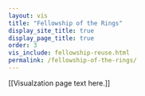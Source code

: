```yaml
---
layout: vis
title: "Fellowship of the Rings"
display_site_title: true
display_page_title: true
order: 3
vis_include: fellowship-reuse.html
permalink: /fellowship-of-the-rings/
---
```


[[Visualzation page text here.]]
